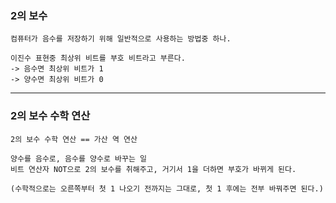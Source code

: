 <h3> 2의 보수 </h3>

    컴퓨터가 음수를 저장하기 위해 일반적으로 사용하는 방법중 하나.

    이진수 표현중 최상위 비트를 부호 비트라고 부른다.
    -> 음수면 최상위 비트가 1
    -> 양수면 최상위 비트가 0

---

<h3> 2의 보수 수학 연산 </h3>

    2의 보수 수학 연산 == 가산 역 연산

    양수를 음수로, 음수를 양수로 바꾸는 일
    비트 연산자 NOT으로 2의 보수를 취해주고, 거기서 1을 더하면 부호가 바뀌게 된다.

    (수학적으로는 오른쪽부터 첫 1 나오기 전까지는 그대로, 첫 1 후에는 전부 바꿔주면 된다.)
